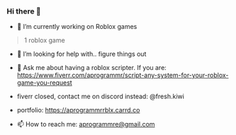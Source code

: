### Hi there 👋


- 🔭 I’m currently working on Roblox games
> 1 roblox game

- 🤔 I’m looking for help with.. figure things out
- 💬 Ask me about having a roblox scripter. If you are: https://www.fiverr.com/aprogrammr/script-any-system-for-your-roblox-game-you-request

- fiverr closed, contact me on discord instead: @fresh.kiwi
- portfolio: https://aprogrammrrblx.carrd.co
- 📫 How to reach me: aprogrammre@gmail.com

